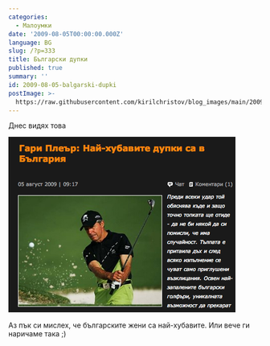 ```yaml
---
categories:
  - Малоумки
date: '2009-08-05T00:00:00.000Z'
language: BG
slug: /?p=333
title: Български дупки
published: true
summary: ''
id: 2009-08-05-balgarski-dupki
postImage: >-
  https://raw.githubusercontent.com/kirilchristov/blog_images/main/2009/08/Picture-1.png
---
```


Днес видях това 

![Picture 1](https://raw.githubusercontent.com/kirilchristov/blog_images/main/2009/08/Picture-1.png)

 Аз пък си мислех, че българските жени са най-хубавите. Или вече ги наричаме така ;)
